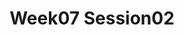 ---
title: Week07 Session02
published_at: 2022-11-04
snippet: Guiding and bisic modle
disable_html_sanitization: true
allow_math: true
---